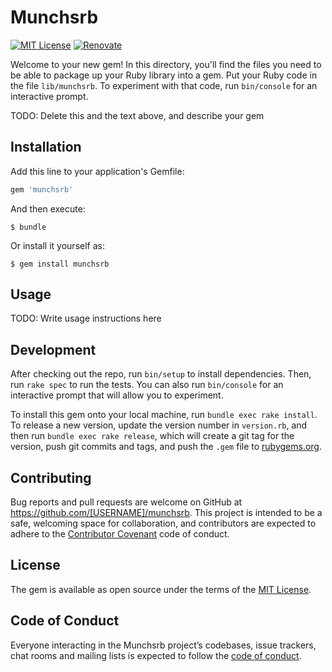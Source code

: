 Munchsrb
========
[![MIT License](http://img.shields.io/badge/license-MIT-blue.svg?style=flat-square)][license]
[![Renovate](https://badges.renovateapi.com/github/paveg/munchsrb)][renovate]

[license]: https://github.com/paveg/munchsrb/blob/master/LICENSE
[renovate]: https://github.com/renovatebot/renovate

Welcome to your new gem! In this directory, you'll find the files you need to be able to package up your Ruby library into a gem. Put your Ruby code in the file `lib/munchsrb`. To experiment with that code, run `bin/console` for an interactive prompt.

TODO: Delete this and the text above, and describe your gem

## Installation

Add this line to your application's Gemfile:

```ruby
gem 'munchsrb'
```

And then execute:

    $ bundle

Or install it yourself as:

    $ gem install munchsrb

## Usage

TODO: Write usage instructions here

## Development

After checking out the repo, run `bin/setup` to install dependencies. Then, run `rake spec` to run the tests. You can also run `bin/console` for an interactive prompt that will allow you to experiment.

To install this gem onto your local machine, run `bundle exec rake install`. To release a new version, update the version number in `version.rb`, and then run `bundle exec rake release`, which will create a git tag for the version, push git commits and tags, and push the `.gem` file to [rubygems.org](https://rubygems.org).

## Contributing

Bug reports and pull requests are welcome on GitHub at https://github.com/[USERNAME]/munchsrb. This project is intended to be a safe, welcoming space for collaboration, and contributors are expected to adhere to the [Contributor Covenant](http://contributor-covenant.org) code of conduct.

## License

The gem is available as open source under the terms of the [MIT License](https://opensource.org/licenses/MIT).

## Code of Conduct

Everyone interacting in the Munchsrb project’s codebases, issue trackers, chat rooms and mailing lists is expected to follow the [code of conduct](https://github.com/[USERNAME]/munchsrb/blob/master/CODE_OF_CONDUCT.md).
